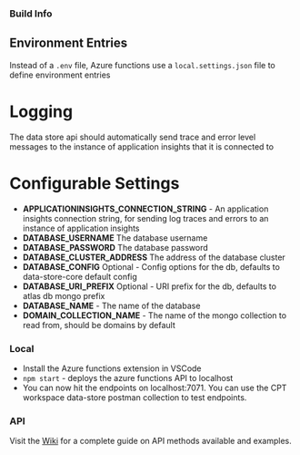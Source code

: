 ### Build Info

## Environment Entries

Instead of a `.env` file, Azure functions use a `local.settings.json` file to define environment entries

# Logging
  The data store api should automatically send trace and error level messages to the instance of application insights that it is connected to

# Configurable Settings
- **APPLICATIONINSIGHTS_CONNECTION_STRING** - An application insights connection string, for sending log traces and errors to an instance of application insights
- **DATABASE_USERNAME** The database username
- **DATABASE_PASSWORD** The database password
- **DATABASE_CLUSTER_ADDRESS** The address of the database cluster
- **DATABASE_CONFIG** Optional - Config options for the db, defaults to data-store-core default config
- **DATABASE_URI_PREFIX** Optional - URI prefix for the db, defaults to atlas db mongo prefix
- **DATABASE_NAME** - The name of the database
- **DOMAIN_COLLECTION_NAME** - The name of the mongo collection to read from, should be domains by default

### Local

* Install the Azure functions extension in VSCode
* `npm start` - deploys the azure functions API to localhost
* You can now hit the endpoints on localhost:7071. You can use the CPT workspace data-store postman collection to test endpoints.

### API
Visit the [Wiki](https://github.com/zer0-os/data-store-api/wiki) for a complete guide on API methods available and examples.

